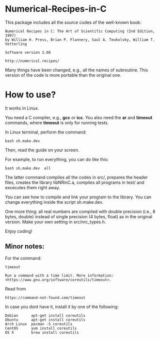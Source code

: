 # Numerical-Recipes-in-C

This package includes all the source codes of the well-known book:

    Numerical Recipes in C: The Art of Scientific Computing (2nd Edition, 1997)
    by William H. Press, Brian P. Flannery, Saul A. Teukolsky, William T. Vetterling
    
    Software version 2.08
    
    http://numerical.recipes/

Many things have been changed, e.g., all the names of subroutine. This version of the code is more portable than the original one.

# How to use? 

It works in Linux. 

You need a C compiler, e.g., **gcc** or **icc**. You also need the **ar** and **timeout** commands, where **timeout** is only for running tests.

In Linux terminal, perform the command:

    bash sh.make.dev

Then, read the guide on your screen. 

For example, to run everything, you can do like this:

    bash sh.make.dev  all 

The latter command compiles all the codes in src/, prepares the header files, creates the library libNRinC.a, compiles all programs in test/ and excecutes them right away. 

You can see how to compile and link your program to the library. You can change everything inside the script sh.make.dev.

One more thing: all real numbers are compiled with double precision (i.e., 8 bytes, double) instead of single precision (4 bytes, float) as in the original version. Make your own setting in src/nrc_types.h.

Enjoy coding!

Minor notes:
-------------

For the command:

    timeout

    Run a command with a time limit. More information: <https://www.gnu.org/software/coreutils/timeout>. 

Read from 

    https://command-not-found.com/timeout

In case you dont have it, install it by one of the following:

    Debian      apt-get install coreutils 
    Ubuntu      apt-get install coreutils 
    Arch Linux  pacman -S coreutils 
    CentOS      yum install coreutils 
    OS X        brew install coreutils 
